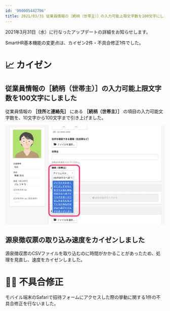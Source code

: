 ```yaml
---
id: '900005442706'
title: 2021/03/31 従業員情報の［続柄（世帯主）］の入力可能上限文字数を100文字にしました 他2件
---
```

2021年3月31日（水）に行なったアップデートの詳細をお知らせします。

SmartHR基本機能の変更点は、カイゼン2件・不具合修正1件でした。

# 📈 カイゼン

## 従業員情報の［続柄（世帯主）］の入力可能上限文字数を100文字にしました

従業員情報の **［住所と連絡先］** にある **［続柄（世帯主）］** の項目の入力可能文字数を、10文字から100文字まで引き上げました。

![__________2021-04-01_10_16_15.png](./__________2021-04-01_10_16_15.png)

## 源泉徴収票の取り込み速度をカイゼンしました

源泉徴収票のCSVファイルを取り込むのに時間がかかることがあったため、処理を見直し、速度をカイゼンしました。

# 👨‍⚕️ 不具合修正

モバイル端末のSafariで招待フォームにアクセスした際の挙動に関する1件の不具合修正を行ないました。
